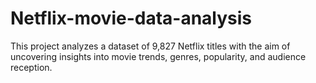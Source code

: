 # Netflix-movie-data-analysis
This project analyzes a dataset of 9,827 Netflix titles with the aim of uncovering insights into movie trends, genres, popularity, and audience reception.
